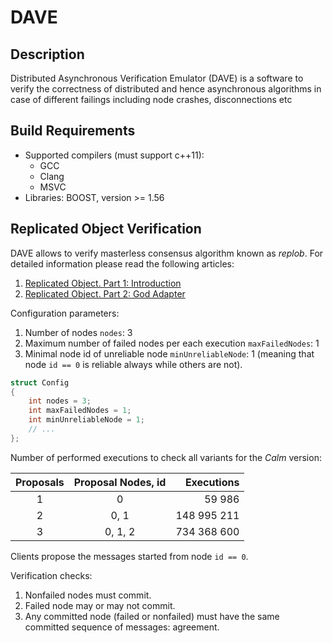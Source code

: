 # DAVE

## Description

Distributed Asynchronous Verification Emulator (DAVE) is a software to verify the correctness of distributed and hence asynchronous algorithms in case of different failings including node crashes, disconnections etc

## Build Requirements

* Supported compilers (must support c++11):
    * GCC
    * Clang
    * MSVC
* Libraries: BOOST, version >= 1.56

## Replicated Object Verification

DAVE allows to verify masterless consensus algorithm known as *replob*. For detailed information please read the following articles:

1. [Replicated Object. Part 1: Introduction](http://gridem.blogspot.com/2015/09/replicated-object-part-1-introduction.html)
1. [Replicated Object. Part 2: God Adapter](http://gridem.blogspot.com/2015/11/replicated-object-part-2-god-adapter.html)

Configuration parameters:

1. Number of nodes `nodes`: 3
2. Maximum number of failed nodes per each execution `maxFailedNodes`: 1
3. Minimal node id of unreliable node `minUnreliableNode`: 1 (meaning that node `id == 0` is reliable always while others are not).

```cpp
struct Config
{
    int nodes = 3;
    int maxFailedNodes = 1;
    int minUnreliableNode = 1;
	// ...
};
```

Number of performed executions to check all variants for the *Calm* version:

| Proposals | Proposal Nodes, id | Executions |
|:-:|:-:|--:|
| 1 | 0 | 59 986 |
| 2 | 0, 1 | 148 995 211 |
| 3 | 0, 1, 2 | 734 368 600 |

Clients propose the messages started from node `id == 0`.

Verification checks:

1. Nonfailed nodes must commit.
2. Failed node may or may not commit.
3. Any committed node (failed or nonfailed) must have the same committed sequence of messages: agreement.
